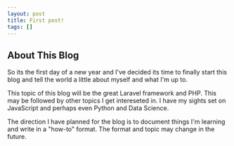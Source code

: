 ```yaml
---
layout: post
title: First post!
tags: []
---
```


## About This Blog

So its the first day of a new year and I've decided its time to finally start this blog and tell the world a little about myself and what I'm up to.

This topic of this blog will be the great Laravel framework and PHP. This may be followed by other topics I get intereseted in. I have my sights set on JavaScript and perhaps even Python and Data Science.

The direction I have planned for the blog is to document things I'm learning and write in a "how-to" format. The format and topic may change in the future.
